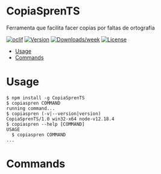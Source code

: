 CopiaSprenTS
============

Ferramenta que facilita facer copias por faltas de ortografía

[![oclif](https://img.shields.io/badge/cli-oclif-brightgreen.svg)](https://oclif.io)
[![Version](https://img.shields.io/npm/v/CopiaSprenTS.svg)](https://npmjs.org/package/CopiaSprenTS)
[![Downloads/week](https://img.shields.io/npm/dw/CopiaSprenTS.svg)](https://npmjs.org/package/CopiaSprenTS)
[![License](https://img.shields.io/npm/l/CopiaSprenTS.svg)](https://github.com/xoko14/CopiaSpren/blob/master/package.json)

<!-- toc -->
* [Usage](#usage)
* [Commands](#commands)
<!-- tocstop -->
# Usage
<!-- usage -->
```sh-session
$ npm install -g CopiaSprenTS
$ copiaspren COMMAND
running command...
$ copiaspren (-v|--version|version)
CopiaSprenTS/1.0 win32-x64 node-v12.18.4
$ copiaspren --help [COMMAND]
USAGE
  $ copiaspren COMMAND
...
```
<!-- usagestop -->
# Commands
<!-- commands -->

<!-- commandsstop -->
